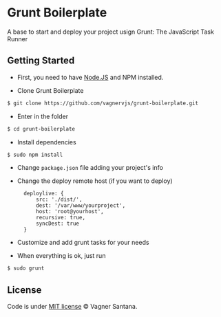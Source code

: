 # Grunt Boilerplate

A base to start and deploy your project usign Grunt: The JavaScript Task Runner


## Getting Started

- First, you need to have [Node.JS](http://nodejs.org/) and NPM installed.

- Clone Grunt Boilerplate

```bash
$ git clone https://github.com/vagnervjs/grunt-boilerplate.git
```

- Enter in the folder

```bash
$ cd grunt-boilerplate
```

- Install dependencies

```bash
$ sudo npm install
```

- Change `package.json` file adding your project's info

- Change the deploy remote host (if you want to deploy)

		deploylive: {
			src: './dist/',
			dest: '/var/www/yourproject',
			host: 'root@yourhost',
			recursive: true,
			syncDest: true
		}

- Customize and add grunt tasks for your needs

- When everything is ok, just run 

```bash
$ sudo grunt
```

## License

Code is under [MIT license](http://vagnersantana.mit-license.org)  © Vagner Santana.





